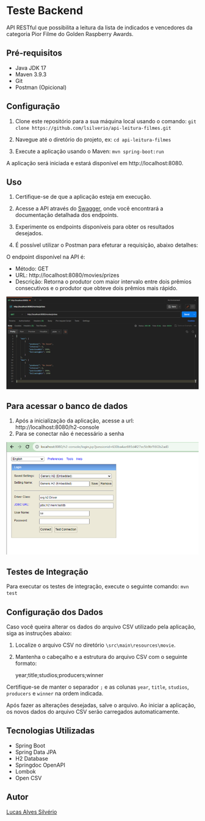 # Teste Backend

API RESTful que possibilita a leitura da lista de indicados e vencedores
da categoria Pior Filme do Golden Raspberry Awards.

## Pré-requisitos

- Java JDK 17
- Maven 3.9.3
- Git
- Postman (Opicional)

## Configuração

1. Clone este repositório para a sua máquina local usando o comando: `git clone https://github.com/lsilverio/api-leitura-filmes.git`

2. Navegue até o diretório do projeto, ex: `cd api-leitura-filmes`

3. Execute a aplicação usando o Maven: `mvn spring-boot:run`

A aplicação será iniciada e estará disponível em http://localhost:8080.

## Uso

1. Certifique-se de que a aplicação esteja em execução.

2. Acesse a API através do [Swagger](http://localhost:8080/swagger-ui.html), onde você encontrará a documentação detalhada dos endpoints.

3. Experimente os endpoints disponíveis para obter os resultados desejados.

4. É possível utilizar o Postman para efeturar a requisição, abaixo detalhes: 

O endpoint disponível na API é:

- Método: GET
- URL: http://localhost:8080/movies/prizes
- Descrição: Retorna o produtor com maior intervalo entre dois prêmios consecutivos e o produtor que obteve dois prêmios mais rápido.

![Exemplo de Requisição no Postman](https://github.com/lsilverio/api-leitura-filmes/blob/master/src/main/resources/static/img/teste_postman.png)

## Para acessar o banco de dados

1. Após a inicialização da aplicação, acesse a url: http://localhost:8080/h2-console
2. Para se conectar não é necessário a senha

![Exemplo conexão h2-console](https://github.com/lsilverio/api-leitura-filmes/blob/master/src/main/resources/static/img/connect_h2_console.png)

## Testes de Integração

Para executar os testes de integração, execute o seguinte comando: `mvn test`

## Configuração dos Dados

Caso você queira alterar os dados do arquivo CSV utilizado pela aplicação, siga as instruções abaixo:

1. Localize o arquivo CSV no diretório `\src\main\resources\movie`.
2. Mantenha o cabeçalho e a estrutura do arquivo CSV com o seguinte formato:

    
    year;title;studios;producers;winner

Certifique-se de manter o separador `;` e as colunas `year`, `title`, `studios`, `producers` e `winner` na ordem indicada.

Após fazer as alterações desejadas, salve o arquivo. Ao iniciar a aplicação, os novos dados do arquivo CSV serão carregados automaticamente.

## Tecnologias Utilizadas

- Spring Boot
- Spring Data JPA
- H2 Database
- Springdoc OpenAPI
- Lombok
- Open CSV

## Autor

[Lucas Alves Silvério](https://www.linkedin.com/in/lucas-silverio/)
